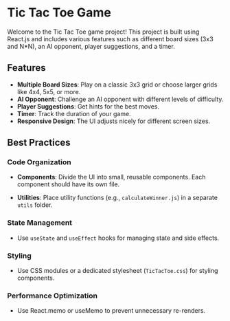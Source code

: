 # Tic Tac Toe Game

Welcome to the Tic Tac Toe game project! This project is built using React.js and includes various features such as different board sizes (3x3 and N*N), an AI opponent, player suggestions, and a timer.

## Features

- **Multiple Board Sizes**: Play on a classic 3x3 grid or choose larger grids like 4x4, 5x5, or more.
- **AI Opponent**: Challenge an AI opponent with different levels of difficulty.
- **Player Suggestions**: Get hints for the best moves.
- **Timer**: Track the duration of your game.
- **Responsive Design**: The UI adjusts nicely for different screen sizes.

## Best Practices

### Code Organization

- **Components**: Divide the UI into small, reusable components. Each component should have its own file.

- **Utilities**: Place utility functions (e.g., `calculateWinner.js`) in a separate `utils` folder.

### State Management

- Use `useState` and `useEffect` hooks for managing state and side effects.

### Styling

- Use CSS modules or a dedicated stylesheet (`TicTacToe.css`) for styling components.

### Performance Optimization

- Use React.memo or useMemo to prevent unnecessary re-renders.

